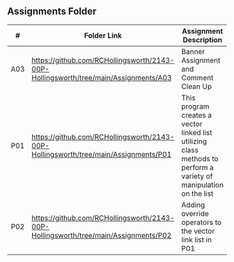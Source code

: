 ##  Assignments Folder

|   #   | Folder Link | Assignment Description |
| :---: | ----------- | ---------------------- |
|  A03  | https://github.com/RCHollingsworth/2143-00P-Hollingsworth/tree/main/Assignments/A03 | Banner Assignment and Comment Clean Up|
|  P01  |     https://github.com/RCHollingsworth/2143-00P-Hollingsworth/tree/main/Assignments/P01        | This program creates a vector linked list utilizing class methods to perform a variety of manipulation on the list |
| P02 | https://github.com/RCHollingsworth/2143-00P-Hollingsworth/tree/main/Assignments/P02 | Adding override operators to the vector link list in P01|
